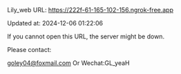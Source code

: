 Lily_web URL: https://222f-61-165-102-156.ngrok-free.app

Updated at: 2024-12-06 01:22:06

If you cannot open this URL, the server might be down.

Please contact: 

goley04@foxmail.com Or Wechat:GL_yeaH